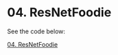# 04. ResNetFoodie

See the code below: 

[04. ResNetFoodie](https://github.com/nordengt/ResNetFoodie)
